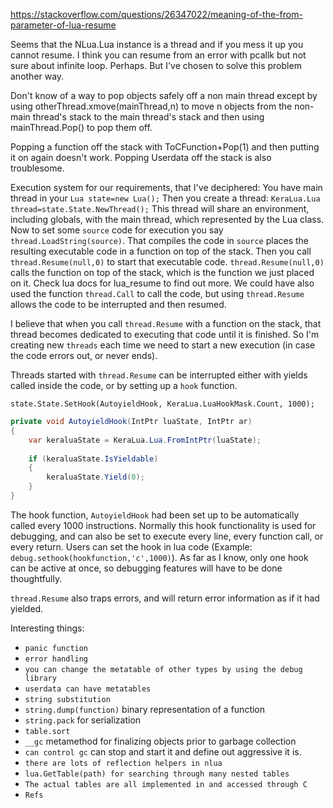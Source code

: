 ﻿
   https://stackoverflow.com/questions/26347022/meaning-of-the-from-parameter-of-lua-resume

Seems that the NLua.Lua instance is a thread and if you mess it up you cannot resume.
I think you can resume from an error with pcallk but not sure about infinite loop. Perhaps.
But I've chosen to solve this problem another way.

Don't know of a way to pop objects safely off a non main thread except by using otherThread.xmove(mainThread,n) to move
n objects from the non-main thread's stack to the main thread's stack and then using mainThread.Pop() to pop them off.

Popping a function off the stack with ToCFunction+Pop(1) and then putting it on again doesn't work.
Popping Userdata off the stack is also troublesome.

Execution system for our requirements, that I've deciphered:
You have main thread in your `Lua state=new Lua();`
Then you create a thread: `KeraLua.Lua thread=state.State.NewThread();`
This thread will share an environment, including globals, with the main thread, which represented by the Lua class.
Now to set some `source` code for execution you say `thread.LoadString(source)`.
That compiles the code in `source` places the resulting executable code in a function on top of the stack.
Then you call `thread.Resume(null,0)` to start that executable code. `thread.Resume(null,0)` calls the function on top of the stack, which is the function we just placed on it. Check lua docs for lua_resume to find out more. We could have also used the function `thread.Call` to call the code, but using `thread.Resume` allows the code to be interrupted and then resumed.

I believe that when you call `thread.Resume` with a function on the stack, that thread becomes dedicated to executing that code
until it is finished. So I'm creating new `threads` each time we need to start a new execution (in case the code errors out, or never ends).

Threads started with `thread.Resume` can be interrupted either with yields called inside the code,
or by setting up a `hook` function.

`state.State.SetHook(AutoyieldHook, KeraLua.LuaHookMask.Count, 1000);`

```C#
private void AutoyieldHook(IntPtr luaState, IntPtr ar)
{
    var keraluaState = KeraLua.Lua.FromIntPtr(luaState);
    
    if (keraluaState.IsYieldable)
    {
        keraluaState.Yield(0);
    }
}
```

The hook function, `AutoyieldHook` had been set up to be automatically called every 1000 instructions.
Normally this hook functionality is used for debugging, and can also be set to execute every line, every function call, or every return.
Users can set the hook in lua code (Example: `debug.sethook(hookfunction,'c',1000)`).
As far as I know, only one hook can be active at once, so debugging features will have to be done thoughtfully.


`thread.Resume` also traps errors, and will return error information as if it had yielded.


Interesting things:
- `panic function`
- `error handling`
- `you can change the metatable of other types by using the debug library`
- `userdata can have metatables`
- `string substitution`
- `string.dump(function)` binary representation of a function
- `string.pack` for serialization
- `table.sort`
- `__gc` metamethod for finalizing objects prior to garbage collection
- `can control gc` can stop and start it and define out aggressive it is.
- `there are lots of reflection helpers in nlua`
- `lua.GetTable(path) for searching through many nested tables`
- `The actual tables are all implemented in and accessed through C`
- `Refs`